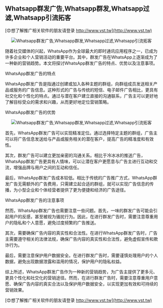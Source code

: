 ## **Whatsapp群发广告,Whatsapp群发,Whatsapp过滤,Whatsapp引流拓客**

[😍想了解推广相关软件的朋友请登录 http://www.vst.tw](http://www.vst.tw)

 <center><img src="https://vst.tw/MP4/tuiguang/png/4.png" alt="Whatsapp群发广告,Whatsapp群发,Whatsapp过滤,Whatsapp引流拓客"></center>

随着社交媒体的兴起，WhatsApp作为全球最大的即时通讯应用程序之一，已成为许多企业和个人营销活动的重要平台。其中，群发广告在WhatsApp上逐渐成为了一种新的营销趋势。本文将探讨WhatsApp群发广告的特点、优势以及注意事项。

WhatsApp群发广告的特点

WhatsApp群发广告是指通过创建或加入各种主题的群组，向群组成员发送相关产品或服务的广告信息。这种形式的广告与传统的短信、电子邮件广告相比，更具有社交化和个性化的特点。通过与潜在客户建立直接的沟通联系，广告主可以更好地了解目标受众的需求和兴趣，从而更好地定位营销策略。

WhatsApp群发广告的优势

 <center><img src="https://vst.tw/MP4/tuiguang/png/1.png" alt="Whatsapp群发广告,Whatsapp群发,Whatsapp过滤,Whatsapp引流拓客"></center>

首先，WhatsApp群发广告可以实现精准定位。通过选择特定主题的群组，广告主可以将广告信息发送给与产品或服务相关的潜在客户，提高广告的精准度和有效性。

其次，群发广告可以建立更加亲密的沟通关系。相比于冷冰冰的推送广告，WhatsApp群发广告更具有人情味，可以让潜在客户更愿意与广告主进行互动和交流，增强品牌与用户之间的互动和信任。

最后，WhatsApp群发广告成本较低。相比于传统的广告推广方式，WhatsApp群发广告无需额外的广告费用，只需建立起合适的群组，就可以实现广告信息的传播，为小型企业和个体经营者提供了更为便捷和经济的广告途径。

WhatsApp群发广告的注意事项

然而，WhatsApp群发广告也需要注意一些问题。首先，一味的群发广告可能会引起用户的反感，甚至被视为骚扰行为。因此，在进行群发广告时，需要注意尊重用户的隐私和个人意愿，避免过度频繁的广告推送。

其次，需要确保广告内容的真实性和合法性。在进行WhatsApp群发广告时，广告主需要遵守相关的法律法规，确保广告内容的真实性和合法性，避免虚假宣传和欺诈行为。

最后，需要注意保护用户数据安全。在进行群发广告时，需要谨慎处理用户的个人数据，避免出现数据泄露和滥用的情况，保护用户的隐私权益。

综上所述，WhatsApp群发广告作为一种新的营销趋势，为广告主提供了更多元、更具个性化和社交化的营销途径。然而，在进行群发广告时，需要注意尊重用户意愿、确保广告内容的真实合法以及保护用户数据安全，以实现更加有效和可持续的营销效果。

[😍想了解推广相关软件的朋友请登录 http://www.vst.tw](http://www.vst.tw)



